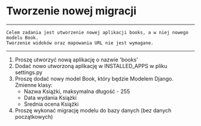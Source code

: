 # Tworzenie nowej migracji

---
```text
Celem zadania jest utworzenie nowej aplikacji books, a w niej nowego modelu Book.
Tworzenie widoków oraz mapowania URL nie jest wymagane.
```
---
1) Proszę utworzyć nową aplikację o nazwie 'books'
2) Dodać nowo utworzoną aplikację w INSTALLED_APPS w pliku settings.py
3) Proszę dodać nowy model Book, który będzie Modelem Django. Zmienne klasy:
   - Nazwa Książki, maksymalna długość - 255
   - Data wydania Książki
   - Średnia ocena Książki
4) Proszę wykonać migrację modelu do bazy danych (bez danych początkowych)